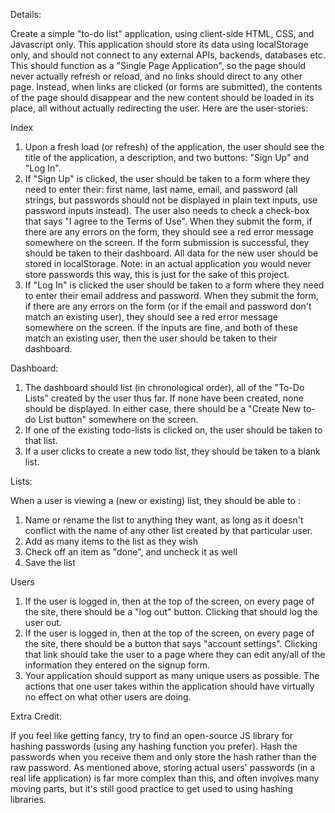 Details:
 
Create a simple "to-do list" application, using client-side HTML, CSS, and Javascript only. This application should store its data using localStorage only, and should not connect to any external APIs, backends, databases etc. This should function as a "Single Page Application", so the page should never actually refresh or reload, and no links should direct to any other page. Instead, when links are clicked (or forms are submitted), the contents of the page should disappear and the new content should be loaded in its place, all without actually redirecting the user. Here are the user-stories:


Index

1. Upon a fresh load (or refresh) of the application, the user should see the title of the application, a description, and two buttons: "Sign Up" and "Log In".
2. If "Sign Up" is clicked, the user should be taken to a form where they need to enter their: first name, last name, email, and password (all strings, but passwords should not be displayed in plain text inputs, use password inputs instead). The user also needs to check a check-box that says "I agree to the Terms of Use".  When they submit the form, if there are any errors on the form, they should see a red error message somewhere on the screen. If the form submission is successful, they should be taken to their dashboard. All data for the new user should be stored in localStorage. Note: in an actual application you would never store passwords this way, this is just for the sake of this project.
3. If "Log In" is clicked the user should be taken to a form where they need to enter their email address and password. When they submit the form, if there are any errors on the form (or if the email and password don't match an existing user), they should see a red error message somewhere on the screen. If the inputs are fine, and both of these match an existing user, then the user should be taken to their dashboard.

Dashboard:

1. The dashboard should list (in chronological order), all of the "To-Do Lists" created by the user thus far. If none have been created, none should be displayed. In either case, there should be a "Create New to-do List button" somewhere on the screen.
2. If one of the existing todo-lists is clicked on, the user should be taken to that list.
3. If a user clicks to create a new todo list, they should be taken to a blank list.

Lists:

When a user is viewing a (new or existing) list, they should be able to :

1. Name or rename the list to anything they want, as long as it doesn't conflict with the name of any other list created by that particular user.
2. Add as many items to the list as they wish
3. Check off an item as "done", and uncheck it as well
4. Save the list

Users 

1. If the user is logged in, then at the top of the screen, on every page of the site, there should be a "log out" button. Clicking that should log the user out.
2. If the user is logged in, then at the top of the screen, on every page of the site, there should be a button that says "account settings". Clicking that link should take the user to a page where they can edit any/all of the information they entered on the signup form.
3. Your application should support as many unique users as possible. The actions that one user takes within the application should have virtually no effect on what other users are doing.

Extra Credit:

If you feel like getting fancy, try to find an open-source JS library for hashing passwords (using any hashing function you prefer). Hash the passwords when you receive them and only store the hash rather than the raw password.
As mentioned above, storing actual users' passwords (in a real life application) is far more complex than this, and often involves many moving parts, but it's still good practice to get used to using hashing libraries.

